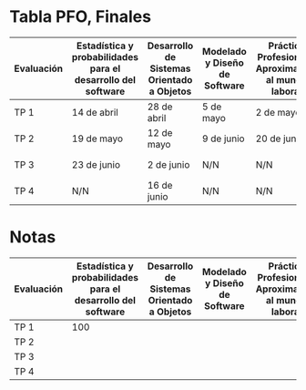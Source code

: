 # Tabla PFO, Finales

<table>
  <thead>
    <tr>
      <th>Evaluación</th>
      <th>Estadística y probabilidades para el desarrollo del software</th>
      <th>Desarrollo de Sistemas Orientado a Objetos</th>
      <th>Modelado y Diseño de Software</th>
      <th>Práctica Profesional - Aproximación al mundo laboral</th>
      <th>Ingles</th>
    </tr>
  </thead>
  <tbody>
    <tr>
      <td>TP 1</td>
      <td>14 de abril</td>
      <td>28 de abril</td>
      <td>5 de mayo</td>
      <td>2 de mayo</td>
      <td>14 de abril</td>
    </tr>
    <tr>
      <td>TP 2</td>
      <td>19 de mayo</td>
      <td>12 de mayo</td>
      <td>9 de junio</td>
      <td>20 de junio</td>
      <td>4 de mayo</td>
    </tr>
    </tr>
    <tr>
      <td>TP 3</td>
      <td>23 de junio</td>
      <td>2 de junio</td>
      <td>N/N</td>
      <td>N/N</td>
      <td>1 de junio</td>
    </tr>
    <tr>
      <td>TP 4</td>
      <td>N/N</td>
      <td>16 de junio</td>
      <td>N/N</td>
      <td>N/N</td>
      <td>15 de junio</td>
    </tr>
  </tbody>
</table>

# Notas

<table>
  <thead>
     <tr>
      <th>Evaluación</th>
      <th>Estadística y probabilidades para el desarrollo del software</th>
      <th>Desarrollo de Sistemas Orientado a Objetos</th>
      <th>Modelado y Diseño de Software</th>
      <th>Práctica Profesional - Aproximación al mundo laboral</th>
      <th>Ingles</th>
    </tr>
  </thead>
  <tbody>
     <tr>
      <td>TP 1</td>
      <td>100</td>
      <td></td>
      <td></td>
      <td></td>
      <td></td>
    </tr>
     <tr>
      <td>TP 2</td>
      <td></td>
      <td></td>
      <td></td>
      <td></td>
      <td></td>
    </tr>
     <tr>
      <td>TP 3</td>
      <td></td>
      <td></td>
      <td></td>
      <td></td>
      <td></td>
    </tr>
    <tr>
      <td>TP 4</td>
      <td></td>
      <td></td>
      <td></td>
      <td></td>
      <td></td>
    </tr>
  </tbody>
</table>